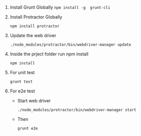 1. Install Grunt Globally
	`npm install -g  grunt-cli` 

2. Install Protractor Globally
	
	`npm install protractor`

3. Update the web driver
	
	`./node_modules/protractor/bin/webdriver-manager update`

4. Inside the prject folder run npm install
	
	`npm install`

5. For unit test 
	
	`grunt test`

6. For e2e test 
	
	* Start web driver

		`./node_modules/protractor/bin/webdriver-manager start`
	* Then 
		
		`grunt e2e`
